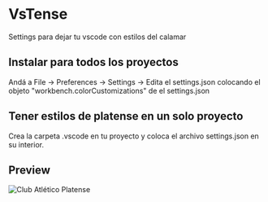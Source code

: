 # VsTense
Settings para dejar tu vscode con estilos del calamar

## Instalar para todos los proyectos
Andá a File -> Preferences -> Settings -> Edita el settings.json colocando el objeto "workbench.colorCustomizations" de el settings.json

## Tener estilos de platense en un solo proyecto
Crea la carpeta .vscode en tu proyecto y coloca el archivo settings.json en su interior.

## Preview

![Club Atlético Platense](/preview.png "Boca") 

